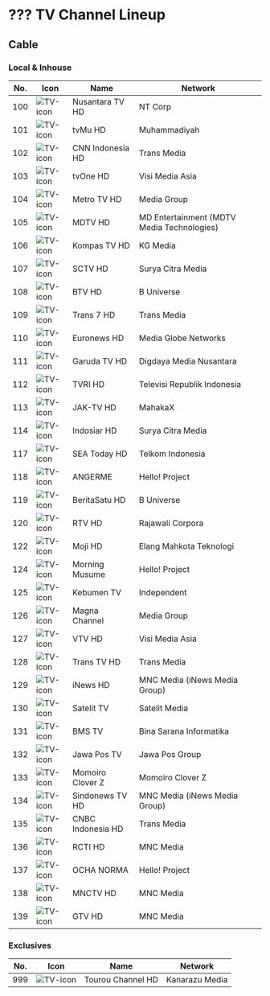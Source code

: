 # ??? TV Channel Lineup
## Cable
### Local & Inhouse
No. | Icon | Name | Network
-- | -- | -- | --
100 | ![TV-icon](https://github.com/user-attachments/assets/0d3e3170-d7e8-420a-be43-bcaa016cb2be) | Nusantara TV HD | NT Corp
101 | ![TV-icon](https://github.com/user-attachments/assets/0d3e3170-d7e8-420a-be43-bcaa016cb2be) | tvMu HD | Muhammadiyah
102 | ![TV-icon](https://github.com/user-attachments/assets/0d3e3170-d7e8-420a-be43-bcaa016cb2be) | CNN Indonesia HD | Trans Media
103 | ![TV-icon](https://github.com/user-attachments/assets/0d3e3170-d7e8-420a-be43-bcaa016cb2be) | tvOne HD | Visi Media Asia
104 | ![TV-icon](https://github.com/user-attachments/assets/0d3e3170-d7e8-420a-be43-bcaa016cb2be) | Metro TV HD | Media Group
105 | ![TV-icon](https://github.com/user-attachments/assets/0d3e3170-d7e8-420a-be43-bcaa016cb2be) | MDTV HD | MD Entertainment (MDTV Media Technologies)
106 | ![TV-icon](https://github.com/user-attachments/assets/0d3e3170-d7e8-420a-be43-bcaa016cb2be) | Kompas TV HD | KG Media
107 | ![TV-icon](https://github.com/user-attachments/assets/0d3e3170-d7e8-420a-be43-bcaa016cb2be) | SCTV HD | Surya Citra Media
108 | ![TV-icon](https://github.com/user-attachments/assets/0d3e3170-d7e8-420a-be43-bcaa016cb2be) | BTV HD | B Universe
109 | ![TV-icon](https://github.com/user-attachments/assets/0d3e3170-d7e8-420a-be43-bcaa016cb2be) | Trans 7 HD | Trans Media
110 | ![TV-icon](https://github.com/user-attachments/assets/0d3e3170-d7e8-420a-be43-bcaa016cb2be) | Euronews HD | Media Globe Networks
111 | ![TV-icon](https://github.com/user-attachments/assets/0d3e3170-d7e8-420a-be43-bcaa016cb2be) | Garuda TV HD | Digdaya Media Nusantara
112 | ![TV-icon](https://github.com/user-attachments/assets/0d3e3170-d7e8-420a-be43-bcaa016cb2be) | TVRI HD | Televisi Republik Indonesia
113 | ![TV-icon](https://github.com/user-attachments/assets/0d3e3170-d7e8-420a-be43-bcaa016cb2be) | JAK-TV HD | MahakaX
114 | ![TV-icon](https://github.com/user-attachments/assets/0d3e3170-d7e8-420a-be43-bcaa016cb2be) | Indosiar HD | Surya Citra Media
117 | ![TV-icon](https://github.com/user-attachments/assets/0d3e3170-d7e8-420a-be43-bcaa016cb2be) | SEA Today HD | Telkom Indonesia
118 | ![TV-icon](https://github.com/user-attachments/assets/0d3e3170-d7e8-420a-be43-bcaa016cb2be) | ANGERME | Hello! Project
119 | ![TV-icon](https://github.com/user-attachments/assets/0d3e3170-d7e8-420a-be43-bcaa016cb2be) | BeritaSatu HD | B Universe
120 | ![TV-icon](https://github.com/user-attachments/assets/0d3e3170-d7e8-420a-be43-bcaa016cb2be) | RTV HD | Rajawali Corpora
122 | ![TV-icon](https://github.com/user-attachments/assets/0d3e3170-d7e8-420a-be43-bcaa016cb2be) | Moji HD | Elang Mahkota Teknologi
124 | ![TV-icon](https://github.com/user-attachments/assets/0d3e3170-d7e8-420a-be43-bcaa016cb2be) | Morning Musume | Hello! Project
125 | ![TV-icon](https://github.com/user-attachments/assets/0d3e3170-d7e8-420a-be43-bcaa016cb2be) | Kebumen TV | Independent
126 | ![TV-icon](https://github.com/user-attachments/assets/0d3e3170-d7e8-420a-be43-bcaa016cb2be) | Magna Channel | Media Group
127 | ![TV-icon](https://github.com/user-attachments/assets/0d3e3170-d7e8-420a-be43-bcaa016cb2be) | VTV HD | Visi Media Asia
128 | ![TV-icon](https://github.com/user-attachments/assets/0d3e3170-d7e8-420a-be43-bcaa016cb2be) | Trans TV HD | Trans Media
129 | ![TV-icon](https://github.com/user-attachments/assets/0d3e3170-d7e8-420a-be43-bcaa016cb2be) | iNews HD | MNC Media (iNews Media Group)
130 | ![TV-icon](https://github.com/user-attachments/assets/0d3e3170-d7e8-420a-be43-bcaa016cb2be) | Satelit TV | Satelit Media
131 | ![TV-icon](https://github.com/user-attachments/assets/0d3e3170-d7e8-420a-be43-bcaa016cb2be) | BMS TV | Bina Sarana Informatika
132 | ![TV-icon](https://github.com/user-attachments/assets/0d3e3170-d7e8-420a-be43-bcaa016cb2be) | Jawa Pos TV | Jawa Pos Group
133 | ![TV-icon](https://github.com/user-attachments/assets/0d3e3170-d7e8-420a-be43-bcaa016cb2be) | Momoiro Clover Z | Momoiro Clover Z
134 | ![TV-icon](https://github.com/user-attachments/assets/0d3e3170-d7e8-420a-be43-bcaa016cb2be) | Sindonews TV HD | MNC Media (iNews Media Group)
135 | ![TV-icon](https://github.com/user-attachments/assets/0d3e3170-d7e8-420a-be43-bcaa016cb2be) | CNBC Indonesia HD | Trans Media
136 | ![TV-icon](https://github.com/user-attachments/assets/0d3e3170-d7e8-420a-be43-bcaa016cb2be) | RCTI HD | MNC Media
137 | ![TV-icon](https://github.com/user-attachments/assets/0d3e3170-d7e8-420a-be43-bcaa016cb2be) | OCHA NORMA | Hello! Project
138 | ![TV-icon](https://github.com/user-attachments/assets/0d3e3170-d7e8-420a-be43-bcaa016cb2be) | MNCTV HD | MNC Media
139 | ![TV-icon](https://github.com/user-attachments/assets/0d3e3170-d7e8-420a-be43-bcaa016cb2be) | GTV HD | MNC Media
### Exclusives
No. | Icon | Name | Network
-- | -- | -- | --
999 | ![TV-icon](https://github.com/user-attachments/assets/0d3e3170-d7e8-420a-be43-bcaa016cb2be) | Tourou Channel HD | Kanarazu Media
